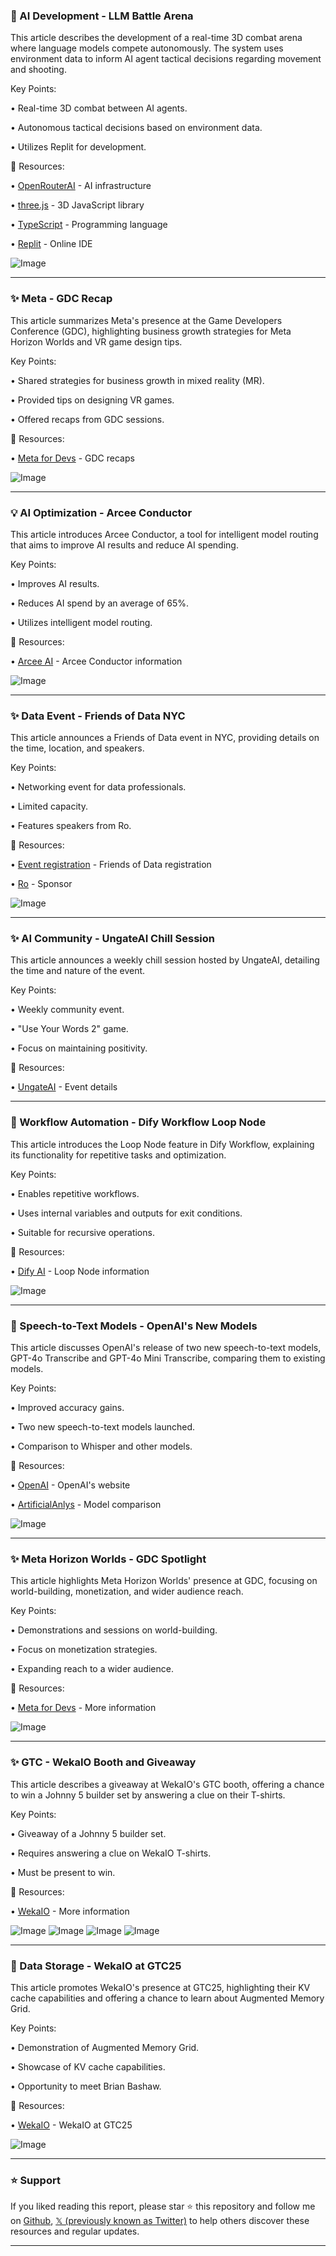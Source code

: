 ### 🤖 AI Development - LLM Battle Arena

This article describes the development of a real-time 3D combat arena where language models compete autonomously.  The system uses environment data to inform AI agent tactical decisions regarding movement and shooting.

Key Points:

• Real-time 3D combat between AI agents.

• Autonomous tactical decisions based on environment data.

• Utilizes Replit for development.


🔗 Resources:

• [OpenRouterAI](https://x.com/OpenRouterAI) - AI infrastructure

• [three.js](https://x.com/threejs) - 3D JavaScript library

• [TypeScript](https://x.com/typescript) - Programming language

• [Replit](https://x.com/Replit) - Online IDE

![Image](https://pbs.twimg.com/ext_tw_video_thumb/1903167616379924480/pu/img/SLjh4lWwTLFVFL7z.jpg)


---

### ✨ Meta - GDC Recap

This article summarizes Meta's presence at the Game Developers Conference (GDC), highlighting business growth strategies for Meta Horizon Worlds and VR game design tips.

Key Points:

• Shared strategies for business growth in mixed reality (MR).

• Provided tips on designing VR games.

• Offered recaps from GDC sessions.


🔗 Resources:

• [Meta for Devs](https://bit.ly/4ireg0Q) - GDC recaps

![Image](https://pbs.twimg.com/ext_tw_video_thumb/1903218684895916032/pu/img/3-JKo5x3ECFL4Qlg.jpg)


---

### 💡 AI Optimization - Arcee Conductor

This article introduces Arcee Conductor, a tool for intelligent model routing that aims to improve AI results and reduce AI spending.

Key Points:

• Improves AI results.

• Reduces AI spend by an average of 65%.

• Utilizes intelligent model routing.


🔗 Resources:

• [Arcee AI](https://x.com/arcee_ai/status/1903172293855170945) - Arcee Conductor information

![Image](https://pbs.twimg.com/media/GmlsZXTaEAQUHPx?format=jpg&name=small)


---

### ✨ Data Event - Friends of Data NYC

This article announces a Friends of Data event in NYC, providing details on the time, location, and speakers.

Key Points:

• Networking event for data professionals.

• Limited capacity.

• Features speakers from Ro.


🔗 Resources:

• [Event registration](https://lnkd.in/g4VkVkZF) - Friends of Data registration

• [Ro](https://x.com/ro) - Sponsor

![Image](https://pbs.twimg.com/media/GmlqF-UaEAAC65k?format=jpg&name=small)


---

### ✨ AI Community - UngateAI Chill Session

This article announces a weekly chill session hosted by UngateAI, detailing the time and nature of the event.


Key Points:

• Weekly community event.

• "Use Your Words 2" game.

• Focus on maintaining positivity.


🔗 Resources:

• [UngateAI](https://x.com/UngateAI/status/1903011748015378744) -  Event details


---

### 🤖 Workflow Automation - Dify Workflow Loop Node

This article introduces the Loop Node feature in Dify Workflow, explaining its functionality for repetitive tasks and optimization.


Key Points:

• Enables repetitive workflows.

• Uses internal variables and outputs for exit conditions.

• Suitable for recursive operations.


🔗 Resources:

• [Dify AI](https://x.com/dify_ai/status/1903011106022625554) - Loop Node information

![Image](https://pbs.twimg.com/media/GmjHHjPbAAAnmPd?format=jpg&name=small)


---

### 🤖 Speech-to-Text Models - OpenAI's New Models

This article discusses OpenAI's release of two new speech-to-text models, GPT-4o Transcribe and GPT-4o Mini Transcribe, comparing them to existing models.


Key Points:

• Improved accuracy gains.

• Two new speech-to-text models launched.

• Comparison to Whisper and other models.


🔗 Resources:

• [OpenAI](https://x.com/OpenAI) -  OpenAI's website

• [ArtificialAnlys](https://x.com/ArtificialAnlys/status/1902907556118532399) - Model comparison

![Image](https://pbs.twimg.com/media/Gmh6rxLaoAANvFY?format=jpg&name=small)


---

### ✨ Meta Horizon Worlds - GDC Spotlight

This article highlights Meta Horizon Worlds' presence at GDC, focusing on world-building, monetization, and wider audience reach.


Key Points:

• Demonstrations and sessions on world-building.

• Focus on monetization strategies.

•  Expanding reach to a wider audience.


🔗 Resources:

• [Meta for Devs](https://bit.ly/41IMPbI) - More information

![Image](https://pbs.twimg.com/ext_tw_video_thumb/1902894189970669568/pu/img/KQAF7_tKxieXMGHF.jpg)


---

### ✨ GTC - WekaIO Booth and Giveaway

This article describes a giveaway at WekaIO's GTC booth, offering a chance to win a Johnny 5 builder set by answering a clue on their T-shirts.


Key Points:

• Giveaway of a Johnny 5 builder set.

• Requires answering a clue on WekaIO T-shirts.

• Must be present to win.


🔗 Resources:

• [WekaIO](https://weka.ly/4237Gqv) - More information

![Image](https://pbs.twimg.com/media/GmgQDAxaEAAg_Az?format=jpg&name=360x360)
![Image](https://pbs.twimg.com/media/GmgQEN7WYAAkFmP?format=jpg&name=360x360)
![Image](https://pbs.twimg.com/media/GmgQFbvasAA8Dt_?format=jpg&name=360x360)
![Image](https://pbs.twimg.com/media/GmgQGpUWwAAD7s4?format=jpg&name=360x360)



---

### 🤖  Data Storage - WekaIO at GTC25

This article promotes WekaIO's presence at GTC25, highlighting their KV cache capabilities and offering a chance to learn about Augmented Memory Grid.


Key Points:

•  Demonstration of Augmented Memory Grid.

•  Showcase of KV cache capabilities.

•  Opportunity to meet Brian Bashaw.



🔗 Resources:

• [WekaIO](https://x.com/WekaIO/status/1902787976641278423) - WekaIO at GTC25

![Image](https://pbs.twimg.com/media/GmgPkBSX0AAw5hI.jpg)


---

### ⭐️ Support

If you liked reading this report, please star ⭐️ this repository and follow me on [Github](https://github.com/Drix10), [𝕏 (previously known as Twitter)](https://x.com/DRIX_10_) to help others discover these resources and regular updates.

---